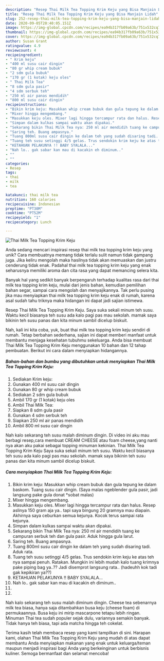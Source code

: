 ```yaml
---
description: "Resep Thai Milk Tea Topping Krim Keju yang Bisa Manjain Lidah"
title: "Resep Thai Milk Tea Topping Krim Keju yang Bisa Manjain Lidah"
slug: 252-resep-thai-milk-tea-topping-krim-keju-yang-bisa-manjain-lidah
date: 2020-09-05T20:40:05.151Z
image: https://img-global.cpcdn.com/recipes/ea94b317fb09a63b/751x532cq70/thai-milk-tea-topping-krim-keju-foto-resep-utama.jpg
thumbnail: https://img-global.cpcdn.com/recipes/ea94b317fb09a63b/751x532cq70/thai-milk-tea-topping-krim-keju-foto-resep-utama.jpg
cover: https://img-global.cpcdn.com/recipes/ea94b317fb09a63b/751x532cq70/thai-milk-tea-topping-krim-keju-foto-resep-utama.jpg
author: Susan Grant
ratingvalue: 4.9
reviewcount: 4
recipeingredient:
- " Krim keju"
- "400 ml susu cair dingin"
- "80 gr whip cream bubuk"
- "2 sdm gula bubuk"
- "170 gr (1 kotak) keju oles"
- " Thai Milk Tea"
- "8 sdm gula pasir"
- "4 sdm serbuk teh"
- "250 ml air panas mendidih"
- "800 ml susu cair dingin"
recipeinstructions:
- "Bikin krim keju: Masukkan whip cream bubuk dan gula tepung ke dalam baskom. Tuang susu cair dingin. (Saya malas ngeblender gula pasir, jadi langsung pake gula donat *sobat malas)"
- "Mixer hingga mengembang."
- "Masukkan keju oles. Mixer lagi hingga tercampur rata dan halus. Resep aslinya 150 gram aja ya.. tapi saya bingung 20 gramnya mau diapain. Akhirnya saya ceburkan semua kejunya. Kocok terus sampai rata kejunya."
- "Simpan dalam kulkas sampai waktu akan dipakai."
- "Sekarang bikin Thai Milk Tea nya: 250 ml air mendidih tuang ke campuran serbuk teh dan gula pasir. Aduk hingga gula larut."
- "Saring teh. Buang ampasnya."
- "Tuang 800ml susu cair dingin ke dalam teh yang sudah disaring tadi. Aduk rata."
- "Tuang teh susu setinggi 4/5 gelas. Trus sendokin krim keju ke atas teh nya sampai penuh. Ratakan. Mungkin ini lebih mudah kalo tuang krimnya pake piping bag ya..?? Jadi disemprot langsung rata.. (hadeuhh kok tadi gak kepikiran ya??)"
- "KETAHUAN PELAKUNYA !! BABY SYALALA..."
- "Nah lo.. gak sabar kan mau di kacakin eh diminum.."
- ""
- ""
categories:
- Resep
tags:
- thai
- milk
- tea

katakunci: thai milk tea 
nutrition: 160 calories
recipecuisine: Indonesian
preptime: "PT30M"
cooktime: "PT52M"
recipeyield: "1"
recipecategory: Lunch

---
```



![Thai Milk Tea Topping Krim Keju](https://img-global.cpcdn.com/recipes/ea94b317fb09a63b/751x532cq70/thai-milk-tea-topping-krim-keju-foto-resep-utama.jpg)

Anda sedang mencari inspirasi resep thai milk tea topping krim keju yang unik? Cara membuatnya memang tidak terlalu sulit namun tidak gampang juga. Jika keliru mengolah maka hasilnya tidak akan memuaskan dan justru cenderung tidak enak. Padahal thai milk tea topping krim keju yang enak seharusnya memiliki aroma dan cita rasa yang dapat memancing selera kita.

Banyak hal yang sedikit banyak berpengaruh terhadap kualitas rasa dari thai milk tea topping krim keju, mulai dari jenis bahan, kemudian pemilihan bahan segar, sampai cara mengolah dan menyajikannya. Tak perlu pusing jika mau menyiapkan thai milk tea topping krim keju enak di rumah, karena asal sudah tahu triknya maka hidangan ini dapat jadi sajian istimewa.

Resep Thai Milk Tea Topping Krim Keju. Saya suka sekali minum teh susu. Waktu kecil biasanya teh susu ada kalo pagi pas mau sekolah. mamak saya bikinin teh susu panas dan kita minum sambil dicelup biskuit.


Nah, kali ini kita coba, yuk, buat thai milk tea topping krim keju sendiri di rumah. Tetap berbahan sederhana, sajian ini dapat memberi manfaat untuk membantu menjaga kesehatan tubuhmu sekeluarga. Anda bisa membuat Thai Milk Tea Topping Krim Keju menggunakan 10 bahan dan 12 tahap pembuatan. Berikut ini cara dalam menyiapkan hidangannya.

<!--inarticleads1-->

##### Bahan-bahan dan bumbu yang dibutuhkan untuk menyiapkan Thai Milk Tea Topping Krim Keju:

1. Sediakan  Krim keju:
1. Gunakan 400 ml susu cair dingin
1. Gunakan 80 gr whip cream bubuk
1. Sediakan 2 sdm gula bubuk
1. Ambil 170 gr (1 kotak) keju oles
1. Ambil  Thai Milk Tea:
1. Siapkan 8 sdm gula pasir
1. Gunakan 4 sdm serbuk teh
1. Siapkan 250 ml air panas mendidih
1. Ambil 800 ml susu cair dingin


Nah kalo sekarang teh susu malah diminum dingin. Di video ini aku mau berbagi resep,cara membuat CREAM CHEESE atau foam cheese,yang nanti nya akan aku pakai sebagai topping minuman kekinian. Thai Milk Tea Topping Krim Keju Saya suka sekali minum teh susu. Waktu kecil biasanya teh susu ada kalo pagi pas mau sekolah. mamak saya bikinin teh susu panas dan kita minum sambil dicelup biskuit. 

<!--inarticleads2-->

##### Cara menyiapkan Thai Milk Tea Topping Krim Keju:

1. Bikin krim keju: Masukkan whip cream bubuk dan gula tepung ke dalam baskom. Tuang susu cair dingin. (Saya malas ngeblender gula pasir, jadi langsung pake gula donat *sobat malas)
1. Mixer hingga mengembang.
1. Masukkan keju oles. Mixer lagi hingga tercampur rata dan halus. Resep aslinya 150 gram aja ya.. tapi saya bingung 20 gramnya mau diapain. Akhirnya saya ceburkan semua kejunya. Kocok terus sampai rata kejunya.
1. Simpan dalam kulkas sampai waktu akan dipakai.
1. Sekarang bikin Thai Milk Tea nya: 250 ml air mendidih tuang ke campuran serbuk teh dan gula pasir. Aduk hingga gula larut.
1. Saring teh. Buang ampasnya.
1. Tuang 800ml susu cair dingin ke dalam teh yang sudah disaring tadi. Aduk rata.
1. Tuang teh susu setinggi 4/5 gelas. Trus sendokin krim keju ke atas teh nya sampai penuh. Ratakan. Mungkin ini lebih mudah kalo tuang krimnya pake piping bag ya..?? Jadi disemprot langsung rata.. (hadeuhh kok tadi gak kepikiran ya??)
1. KETAHUAN PELAKUNYA !! BABY SYALALA...
1. Nah lo.. gak sabar kan mau di kacakin eh diminum..
1. 
1. 


Nah kalo sekarang teh susu malah diminum dingin. Cheese tea sebenarnya milk tea biasa, hanya saja ditambahkan busa keju (cheese foam) di permukaannya. Busa keju ini mirip mascarpone tetapu lebih ringan. Minuman Thai tea sudah populer sejak dulu, variannya semakin banyak. Tidak hanya teh biasa, tapi ada matcha hingga teh cokelat. 

Terima kasih telah membaca resep yang kami tampilkan di sini. Harapan kami, olahan Thai Milk Tea Topping Krim Keju yang mudah di atas dapat membantu Anda menyiapkan makanan yang enak untuk keluarga/teman maupun menjadi inspirasi bagi Anda yang berkeinginan untuk berbisnis kuliner. Semoga bermanfaat dan selamat mencoba!
